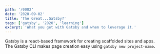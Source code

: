 ```yaml
---
path: '/0002'
date: '2020-09-02'
title: 'The Great...Gatsby?'
tags: ['gatsby', '2020', 'learning']
excerpt: 'What you get with Gatsby and when to leverage it.'
---
```


Gatsby is a react-based framework for creating scaffolded sites and apps. The Gatsby CLI makes page creation easy using `gatsby new project-name`.